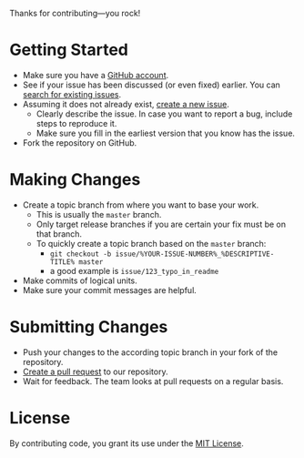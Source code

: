 Thanks for contributing&mdash;you rock!

# Getting Started

* Make sure you have a [GitHub account](https://github.com/signup/free).
* See if your issue has been discussed (or even fixed) earlier. You can [search for existing issues](../../../issues?q=is%3Aissue).
* Assuming it does not already exist, [create a new issue](../../../issues/new).
  * Clearly describe the issue. In case you want to report a bug, include steps to reproduce it.
  * Make sure you fill in the earliest version that you know has the issue.
* Fork the repository on GitHub.

# Making Changes

* Create a topic branch from where you want to base your work.
  * This is usually the `master` branch.
  * Only target release branches if you are certain your fix must be on that branch.
  * To quickly create a topic branch based on the `master` branch:
    * `git checkout -b issue/%YOUR-ISSUE-NUMBER%_%DESCRIPTIVE-TITLE% master`
    * a good example is `issue/123_typo_in_readme`
* Make commits of logical units.
* Make sure your commit messages are helpful.

# Submitting Changes

* Push your changes to the according topic branch in your fork of the repository.
* [Create a pull request](../../../compare) to our repository.
* Wait for feedback. The team looks at pull requests on a regular basis.

# License

By contributing code, you grant its use under the [MIT License](../LICENSE).
